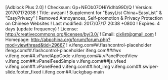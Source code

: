 [Adblock Plus 2.0]
! Checksum: Gp+NEOb07OHiYidhb99D/Q
! Version: 201707172038
! Title: awzanl
! Supplement for "EasyList China+EasyList" & "EasyPrivacy"
! Removed Annoyances, Self-promotion & Privacy Protection on Chinese Websites
! Last modified: 2017/07/17 20:38 +0800
! Expires: 4 days (update frequency)
! License: http://creativecommons.org/licenses/by/3.0/
! Email: cjxlist@gmail.com
! Homepage: http://abpchina.org/forum/forum.php?mod=viewthread&tid=29667
!
v.ifeng.com##.flashcontrol-placeholder
ifeng.com##.flashcontrol-placeholder
ifeng.com###wx
v.ifeng.com##.vPanelAppCode
v.ifeng.com##.vPanelFeedView
v.ifeng.com##.vPanelFeedSimple
v.ifeng.com###js_vfeed
v.ifeng.com##.vPanelFeed
v.ifeng.com##.hot_img
v.ifeng.com##.swiper-slide.footer_fixed
i.ifeng.com##.luckgbag-main
